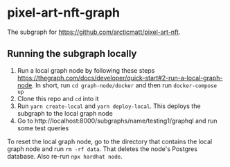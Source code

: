 # pixel-art-nft-graph

The subgraph for https://github.com/arcticmatt/pixel-art-nft.

## Running the subgraph locally


1. Run a local graph node by following these steps https://thegraph.com/docs/developer/quick-start#2-run-a-local-graph-node. In short, run `cd graph-node/docker` and then run `docker-compose up`
1. Clone this repo and `cd` into it
1. Run `yarn create-local` and `yarn deploy-local`. This deploys the subgraph to the local graph node
1. Go to http://localhost:8000/subgraphs/name/testing1/graphql and run some test queries

To reset the local graph node, go to the directory that contains the local graph node and run `rm -rf data`. That deletes the node's Postgres database. Also re-run `npx hardhat node`.
